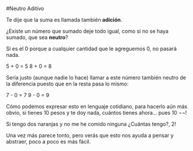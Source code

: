 #Neutro Aditivo

Te dije que la suma es llamada también **adición**.

¿Existe un número que sumado deje todo igual, como si no se haya sumado, que sea **neutro**?

Sí es el 0 porque a cualquier cantidad que le agreguemos 0, no pasará nada.

5 + 0 = 5
8 + 0 = 8


Sería justo (aunque nadie lo hace) llamar a este número también neutro de la diferencia puesto que en la resta pasa lo mismo:

7 - 0 = 7
9 - 0 = 9

Cómo podemos expresar esto en lenguaje cotidiano, para hacerlo aún más obvio, si tienes 10 pesos y te doy nada, cuántos tienes ahora... pues 10 ¬¬!

Si tengo dos naranjas y no me he comido ninguna ¿Cuántas tengo?, 2!

Una vez más parece tonto, pero verás que esto nos ayuda a pensar y abstraer, poco a poco es más fácil.